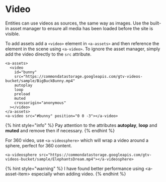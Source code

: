 # Video

Entities can use videos as sources, the same way as images. Use the built-in asset manager to ensure all media has been loaded before the site is visible.

To add assets add a `<video>` element in `<a-assets>` and then reference the element in the scene using `<a-video>`. To ignore the asset manager, simply add the video directly to the `src` attribute.

```markup
<a-assets>
  <video
    id="bunny"
    src="https://commondatastorage.googleapis.com/gtv-videos-bucket/sample/BigBuckBunny.mp4"
    autoplay
    loop
    preload
    muted
    crossorigin="anonymous"
  ></video>
</a-assets>
<a-video src="#bunny" position="0 0 -3"></a-video>
```

{% hint style="info" %}
Pay attention to the attributes **autoplay**, **loop** and **muted** and remove then if necessary.
{% endhint %}

For 360 video, use `<a-videosphere>` which will wrap a video around a sphere, perfect for 360 content.

```markup
<a-videosphere src="https://commondatastorage.googleapis.com/gtv-videos-bucket/sample/ElephantsDream.mp4"></a-videosphere>
```

{% hint style="warning" %}
I have found better performance using &lt;a-asset-item&gt; especially when adding video.
{% endhint %}

